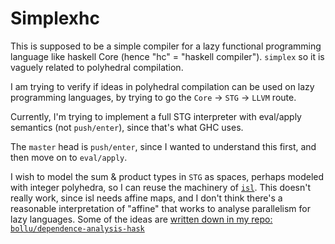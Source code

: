 # Simplexhc

This is supposed to be a simple compiler for a lazy functional programming language
like haskell Core (hence "hc" = "haskell compiler"). `simplex` so it is vaguely related to polyhedral compilation.

I am trying to verify if ideas in polyhedral compilation can be used on lazy
programming languages, by trying to go the `Core` -> `STG` -> `LLVM` route.

Currently, I'm trying to implement a full STG interpreter with eval/apply semantics (not `push/enter`), since that's what GHC uses.

The `master` head is `push/enter`, since I wanted to understand this first, and then move on to `eval/apply`.

I wish to model the sum & product types in `STG` as spaces, perhaps modeled with integer polyhedra, so I can reuse the machinery of [`isl`](http://isl.gforge.inria.fr/). This doesn't really work, since isl needs affine maps, and I don't think there's a reasonable interpretation of "affine" that works to analyse parallelism for lazy languages. Some of the ideas are [written down in my repo: `bollu/dependence-analysis-hask`](https://github.com/bollu/dependence-analysis-hask)

